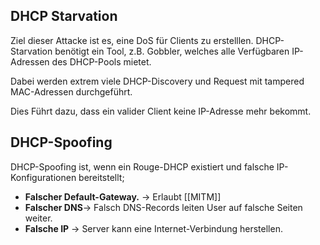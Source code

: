 
## DHCP Starvation
Ziel dieser Attacke ist es, eine DoS für Clients zu erstelllen.
DHCP-Starvation benötigt ein Tool, z.B. Gobbler, welches alle Verfügbaren IP-Adressen des DHCP-Pools mietet.

Dabei werden extrem viele DHCP-Discovery und Request mit tampered MAC-Adressen durchgeführt.

Dies Führt dazu, dass ein valider Client keine IP-Adresse mehr bekommt.


## DHCP-Spoofing
DHCP-Spoofing ist, wenn ein Rouge-DHCP existiert und falsche IP-Konfigurationen
bereitstellt;
- **Falscher Default-Gateway.** -> Erlaubt [[MITM]]
- **Falscher DNS**-> Falsch DNS-Records leiten User auf falsche Seiten weiter.
- **Falsche IP** -> Server kann eine Internet-Verbindung herstellen.
